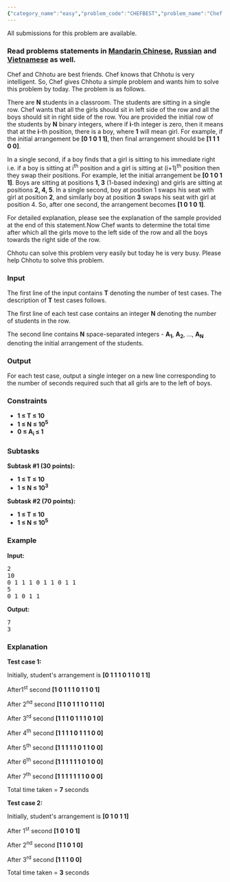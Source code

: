 ```yaml
---
{"category_name":"easy","problem_code":"CHEFBEST","problem_name":"Chef and his Best Friend","languages_supported":{"0":"ADA","1":"ASM","2":"BASH","3":"BF","4":"C","5":"C99 strict","6":"CAML","7":"CLOJ","8":"CLPS","9":"CPP 4.3.2","10":"CPP 4.9.2","11":"CPP14","12":"CS2","13":"D","14":"ERL","15":"FORT","16":"FS","17":"GO","18":"HASK","19":"ICK","20":"ICON","21":"JAVA","22":"JS","23":"LISP clisp","24":"LISP sbcl","25":"LUA","26":"NEM","27":"NICE","28":"NODEJS","29":"PAS fpc","30":"PAS gpc","31":"PERL","32":"PERL6","33":"PHP","34":"PIKE","35":"PRLG","36":"PYPY","37":"PYTH","38":"PYTH 3.4","39":"RUBY","40":"SCALA","41":"SCM chicken","42":"SCM guile","43":"SCM qobi","44":"ST","45":"TCL","46":"TEXT","47":"WSPC"},"max_timelimit":1,"source_sizelimit":50000,"problem_author":"admin2","problem_tester":"mgch","date_added":"1-02-2017","tags":{"0":"admin2"},"time":{"view_start_date":1487496600,"submit_start_date":1487496600,"visible_start_date":1487496600,"end_date":1735669800},"layout":"problem"}
---
```

<span class="solution-visible-txt">All submissions for this problem are available.</span><h3> Read problems statements in <a target="_blank" href="http://www.codechef.com/download/translated/FEB17/mandarin/CHEFBEST.pdf">Mandarin Chinese</a>, <a target="_blank" href="http://www.codechef.com/download/translated/FEB17/russian/CHEFBEST.pdf">Russian</a> and <a target="_blank" href="http://www.codechef.com/download/translated/FEB17/vietnamese/CHEFBEST.pdf">Vietnamese</a> as well.</h3>

<p>Chef and Chhotu are best friends. Chef knows that Chhotu is very intelligent. So, Chef gives Chhotu a simple problem and wants him to solve this problem by today. The problem is as follows.</p>

<p>There are <b>N</b> students in a classroom. The students are sitting in a single row. Chef wants that all the girls should sit in left side of the row and all the boys should sit in right side of the row. You are provided the initial row of the students by <b>N</b> binary integers, where if <b>i</b>-th integer is zero, then it means that at the <b>i</b>-th position, there is a boy, where <b>1</b> will mean girl. For example, if the initial arrangement be <b>[0 1 0 1 1]</b>, then final arrangement should be <b>[1 1 1 0 0]</b>.</p>

<p>In a single second, if a boy finds that a girl is sitting to his immediate right i.e. if a boy is sitting at i<sup>th</sup> position and a girl is sitting at (i+1)<sup>th</sup> position then they swap their positions. For example, let the initial arrangement be <b>[0 1 0 1 1]</b>. Boys are sitting at positions <b>1, 3</b> (1-based indexing) and girls are sitting at positions <b>2, 4, 5</b>. In a single second, boy at position 1 swaps his seat with girl at position <b>2</b>, and similarly boy at position <b>3</b> swaps his seat with girl at position 4. So, after one second, the arrangement becomes <b>[1 0 1 0 1]</b>.</p> For detailed explanation, please see the explanation of the sample provided at the end of this statement.</

<p>Now Chef wants to determine the total time after which all the girls move to the left side of the row and all the boys towards the right side of the row.</p>
<p>Chhotu can solve this problem very easily but today he is very busy. Please help Chhotu to solve this problem.</p>

<h3>Input</h3>
<p>The first line of the input contains <b>T</b> denoting the number of test cases. The description of <b>T</b> test cases follows.</p>
<p>The first line of each test case contains an integer <b>N</b> denoting the number of students in the row.</p>
<p>The second line contains <b>N</b> space-separated integers - <b>A<sub>1</sub></b>, <b>A<sub>2</sub></b>, ..., <b>A<sub>N </sub></b>denoting the initial arrangement of the students.</p>

<h3>Output</h3>
<p>For each test case, output a single integer on a new line corresponding to the number of seconds required such that all girls are to the left of boys.</p>

<h3>Constraints</h3>
<ul>
<li><b>1 ≤ T ≤ 10</b>	</li>
<li><b>1 ≤ N ≤ 10<sup>5</sup></b></li>
<li><b>0 ≤ A<sub>i </sub> ≤ 1</b></li>
</ul>

<h3>Subtasks</h3>
<p><b>Subtask #1 (30 points):</b></p>
<ul>
<li><b>1 ≤ T ≤ 10</b></li>
<li><b>1 ≤ N ≤ 10<sup>3</sup></b></li>
</ul>
<p><b>Subtask #2 (70 points):</b></p>
<ul>
<li><b>1 ≤ T ≤ 10</b></li>
<li><b>1 ≤ N ≤ 10<sup>5</sup></b></li>
</ul>

<h3>Example</h3>
<p><b>Input:</b></p>
<pre>
2
10
0 1 1 1 0 1 1 0 1 1
5
0 1 0 1 1
</pre>

<p><b>Output:</b></p>
<pre>
7
3
</pre>

<h3>Explanation</h3>
<p><b>Test case 1:</b></p>
<p>Initially, student's arrangement is <b>[0 1 1 1 0 1 1 0 1 1]</b></p>
<p>After1<sup>st</sup> second <b>[1 0 1 1 1 0 1 1 0 1]</b></p>
<p>After 2<sup>nd</sup> second <b>[1 1 0 1 1 1 0 1 1 0]</b></p>
<p>After 3<sup>rd</sup> second <b>[1 1 1 0 1 1 1 0 1 0]</b></p>
<p>After 4<sup>th</sup> second <b>[1 1 1 1 0 1 1 1 0 0]</b></p>
<p>After 5<sup>th</sup> second <b>[1 1 1 1 1 0 1 1 0 0]</b></p>
<p>After 6<sup>th</sup> second <b>[1 1 1 1 1 1 0 1 0 0]</b></p>
<p>After 7<sup>th</sup> second <b>[1 1 1 1 1 1 1 0 0 0]</b></p>
<p>Total time taken = <b>7</b> seconds</p>

<p><b>Test case 2:</b></p>
<p>Initially, student's arrangement is <b>[0 1 0 1 1]</b></p>
<p>After 1<sup>st</sup> second <b>[1 0 1 0 1]</b></p>
<p>After 2<sup>nd</sup> second <b>[1 1 0 1 0]</b></p>
<p>After 3<sup>rd</sup> second <b>[1 1 1 0 0]</b></p>
<p>Total time taken = <b>3</b> seconds</p>

